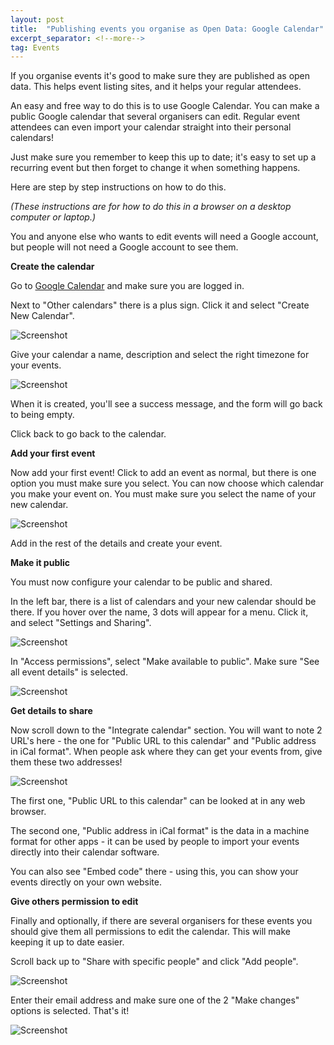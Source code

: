 ```yaml
---
layout: post
title:  "Publishing events you organise as Open Data: Google Calendar"
excerpt_separator: <!--more-->
tag: Events
---
```


If you organise events it's good to make sure they are published as open data. This helps event listing sites, and it 
helps your regular attendees.

An easy and free way to do this is to use Google Calendar. You can make a public Google calendar that several organisers 
can edit. Regular event attendees can even import your calendar straight into their personal calendars!

Just make sure you remember to keep this up to date; it's easy to set up a recurring event but then forget to change it 
when something happens.

Here are step by step instructions on how to do this.

<!--more-->

_(These instructions are for how to do this in a browser on a desktop computer or laptop.)_

You and anyone else who wants to edit events will need a Google account, but people will not need a Google account to 
see them.

**Create the calendar**

Go to [Google Calendar](https://calendar.google.com) and make sure you are logged in.

Next to "Other calendars" there is a plus sign. Click it and select "Create New Calendar".

![Screenshot](/blogpostassets/2020-11-20-publishing-your-events-google-calendar/createnewcalendar.png)

Give your calendar a name, description and select the right timezone for your events.

![Screenshot](/blogpostassets/2020-11-20-publishing-your-events-google-calendar/createform.png)

When it is created, you'll see a success message, and the form will go back to being empty. 

Click back to go back to the calendar.

**Add your first event**

Now add your first event! Click to add an event as normal, but there is one option you must make sure you select. You 
can now choose which calendar you make your event on. You must make sure you select the name of your new calendar.

![Screenshot](/blogpostassets/2020-11-20-publishing-your-events-google-calendar/addevent.png)

Add in the rest of the details and create your event.

**Make it public**

You must now configure your calendar to be public and shared.

In the left bar, there is a list of calendars and your new calendar should be there. If you hover over the name, 3 dots 
will appear for a menu. Click it, and select "Settings and Sharing".

![Screenshot](/blogpostassets/2020-11-20-publishing-your-events-google-calendar/settings.png)

In "Access permissions", select "Make available to public". Make sure "See all event details" is selected.

![Screenshot](/blogpostassets/2020-11-20-publishing-your-events-google-calendar/accesspermissions.png)

**Get details to share**

Now scroll down to the "Integrate calendar" section. You will want to note 2 URL's here - the one for "Public URL to 
this calendar" and "Public address in iCal format". When people ask where they can get your events from, give them these 
two addresses!

![Screenshot](/blogpostassets/2020-11-20-publishing-your-events-google-calendar/integrate.png)

The first one, "Public URL to this calendar" can be looked at in any web browser.

The second one, "Public address in iCal format" is the data in a machine format for other apps - it can be used by 
people to import your events directly into their calendar software.

You can also see "Embed code" there - using this, you can show your events directly on your own website.

**Give others permission to edit**

Finally and optionally, if there are several organisers for these events you should give them all permissions to edit 
the calendar. This will make keeping it up to date easier.

Scroll back up to "Share with specific people" and click "Add people".

![Screenshot](/blogpostassets/2020-11-20-publishing-your-events-google-calendar/share.png)

Enter their email address and make sure one of the 2 "Make changes" options is selected. That's it!

![Screenshot](/blogpostassets/2020-11-20-publishing-your-events-google-calendar/shareform.png)


